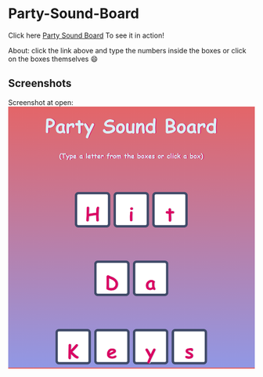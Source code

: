 # Party-Sound-Board
Click here [Party Sound Board](https://lovelight-247.github.io/Party-Sound-Board/) To see it in action!
<br>

About: click the link above and type the numbers inside the boxes or click on the boxes themselves :smile:
## Screenshots
Screenshot at open:
![img](/screenshot/Capture.PNG)

